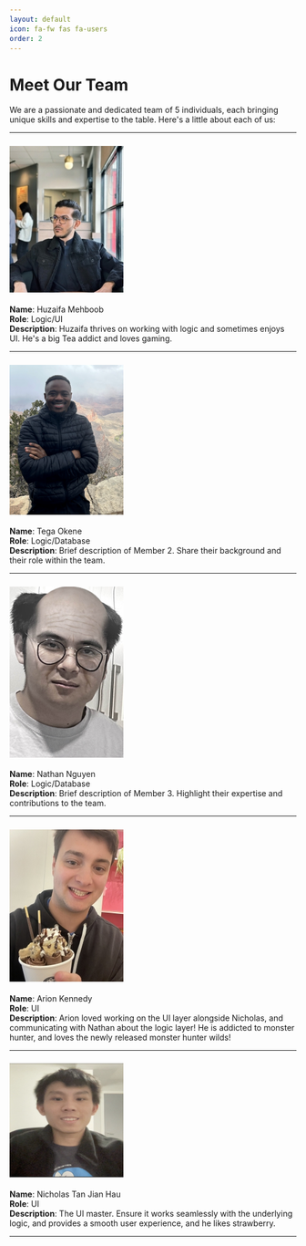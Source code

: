 ```yaml
---
layout: default
icon: fa-fw fas fa-users
order: 2
---
```

# Meet Our Team

We are a passionate and dedicated team of 5 individuals, each bringing unique skills and expertise to the table. Here's a little about each of us:

---

### ![Team Member 1](..\Huzaifa.jpg)  
**Name**: Huzaifa Mehboob  
**Role**: Logic/UI  
**Description**: Huzaifa thrives on working with logic and sometimes enjoys UI. He's a big Tea addict and loves gaming. 

---

### ![Team Member 2](..\Tega.png)  
**Name**: Tega Okene  
**Role**: Logic/Database  
**Description**: Brief description of Member 2. Share their background and their role within the team.

---

### ![Team Member 3](..\Nathan.png)  
**Name**: Nathan Nguyen  
**Role**: Logic/Database  
**Description**: Brief description of Member 3. Highlight their expertise and contributions to the team.

---

### ![Team Member 4](../Arion.jpg)  
**Name**: Arion Kennedy  
**Role**: UI  
**Description**: Arion loved working on the UI layer alongside Nicholas, and communicating with Nathan about the logic layer! He is addicted to monster hunter, and loves the newly released monster hunter wilds!

---

### <img src="..\Nicholas.png" alt="Team Member 5" width="200" height="200">  
**Name**: Nicholas Tan Jian Hau  
**Role**: UI  
**Description**: The UI master. Ensure it works seamlessly with the underlying logic, and provides a smooth user experience, and he likes strawberry.

---
